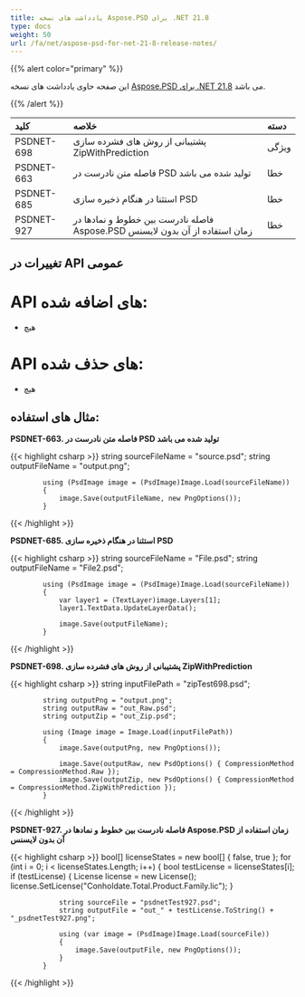 ```yaml
---
title: یادداشت های نسخه Aspose.PSD برای .NET 21.8
type: docs
weight: 50
url: /fa/net/aspose-psd-for-net-21-8-release-notes/
---
```


{{% alert color="primary" %}} 

این صفحه حاوی یادداشت های نسخه [Aspose.PSD برای .NET 21.8](https://www.nuget.org/packages/Aspose.PSD/) می باشد.

{{% /alert %}} 

|**کلید**|**خلاصه**|**دسته**|
| :- | :- | :- |
|PSDNET-698|پشتیبانی از روش های فشرده سازی ZipWithPrediction|ویژگی|
|PSDNET-663|فاصله متن نادرست در PSD تولید شده می باشد|خطا|
|PSDNET-685|استثنا در هنگام ذخیره سازی PSD|خطا|
|PSDNET-927|فاصله نادرست بین خطوط و نمادها در Aspose.PSD زمان استفاده از آن بدون لایسنس|خطا|

## **تغییرات در API عمومی**
# **API های اضافه شده:**
- هیچ

# **API های حذف شده:**
- هیچ

## **مثال های استفاده:**

**PSDNET-663. فاصله متن نادرست در PSD تولید شده می باشد**

{{< highlight csharp >}}
            string sourceFileName = "source.psd";
            string outputFileName = "output.png";

            using (PsdImage image = (PsdImage)Image.Load(sourceFileName))
            {
                image.Save(outputFileName, new PngOptions());
            }
{{< /highlight >}}

**PSDNET-685. استثنا در هنگام ذخیره سازی PSD**

{{< highlight csharp >}}
            string sourceFileName = "File.psd";
            string outputFileName = "File2.psd";

            using (PsdImage image = (PsdImage)Image.Load(sourceFileName))
            {
                var layer1 = (TextLayer)image.Layers[1];
                layer1.TextData.UpdateLayerData();

                image.Save(outputFileName);
            }
{{< /highlight >}}

**PSDNET-698. پشتیبانی از روش های فشرده سازی ZipWithPrediction**

{{< highlight csharp >}}
            string inputFilePath = "zipTest698.psd";

            string outputPng = "output.png";
            string outputRaw = "out_Raw.psd";
            string outputZip = "out_Zip.psd";

            using (Image image = Image.Load(inputFilePath))
            {
                image.Save(outputPng, new PngOptions());

                image.Save(outputRaw, new PsdOptions() { CompressionMethod = CompressionMethod.Raw });
                image.Save(outputZip, new PsdOptions() { CompressionMethod = CompressionMethod.ZipWithPrediction });
            }
{{< /highlight >}}

**PSDNET-927. فاصله نادرست بین خطوط و نمادها در Aspose.PSD زمان استفاده از آن بدون لایسنس**

{{< highlight csharp >}}
            bool[] licenseStates = new bool[] { false, true };
            for (int i = 0; i < licenseStates.Length; i++)
            {
                bool testLicense = licenseStates[i];
                if (testLicense)
                {
                    License license = new License();
                    license.SetLicense("Conholdate.Total.Product.Family.lic");
                }

                string sourceFile = "psdnetTest927.psd";
                string outputFile = "out_" + testLicense.ToString() + "_psdnetTest927.png";

                using (var image = (PsdImage)Image.Load(sourceFile))
                {
                    image.Save(outputFile, new PngOptions());
                }
            }
{{< /highlight >}}
